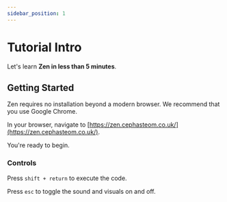 ```yaml
---
sidebar_position: 1
---
```


# Tutorial Intro

Let's learn **Zen in less than 5 minutes**.

## Getting Started

Zen requires no installation beyond a modern browser. We recommend that you use Google Chrome.

In your browser, navigate to [https://zen.cephasteom.co.uk/](https://zen.cephasteom.co.uk/).

You're ready to begin.

### Controls
Press `shift + return` to execute the code.

Press `esc` to toggle the sound and visuals on and off.
